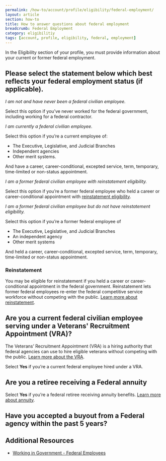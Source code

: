 ```yaml
---
permalink: /how-to/account/profile/eligibility/federal-employment/
layout: article
section: how-to
title: How to answer questions about federal employment
breadcrumb: Federal Employment
category: eligibilitiy
tags: [account, profile, eligibility, federal, employment]
---
```


In the Eligibility section of your profile, you must provide information about your current or former federal employment.

## Please select the statement below which best reflects your federal employment status (if applicable).

_I am not and have never been a federal civilian employee._

Select this option if you’ve never worked for the federal government, including working for a federal contractor.

_I am currently a federal civilian employee._

Select this option if you’re a current employee of:

* The Executive, Legislative, and Judicial Branches
* Independent agencies
* Other merit systems.

And have a career, career-conditional, excepted service, term, temporary, time-limited or non-status appointment.

_I am a former federal civilian employee with reinstatement eligibility._

Select this option if you’re a former federal employee who held a career or career-conditional appointment with [reinstatement eligibility](#reinstatement).

_I am a former federal civilian employee but do not have reinstatement eligibility._

Select this option if you’re a former federal employee of

* The Executive, Legislative, and Judicial Branches
* An independent agency
* Other merit systems

And held a career, career-conditional, excepted service, term, temporary, time-limited or non-status appointment.

### Reinstatement

You may be eligible for reinstatement if you held a career or career-conditional appointment in the federal government. Reinstatement lets former federal employees re-enter the federal competitive service workforce without competing with the public. [Learn more about reinstatement](../../../../../working-in-government/unique-hiring-paths/federal-employees/reinstatement/).

## Are you a current federal civilian employee serving under a Veterans' Recruitment Appointment (VRA)?

The Veterans’ Recruitment Appointment (VRA) is a hiring authority that federal agencies can use to hire eligible veterans without competing with the public. [Learn more about the VRA](https://fedshirevets.gov/job/shav/index.aspx).

Select **Yes** if you’re a current federal employee hired under a VRA.

## Are you a retiree receiving a Federal annuity

Select **Yes** if you’re a federal retiree receiving annuity benefits. [Learn more about annuity](https://www.opm.gov/retirement-services/my-annuity-and-benefits/).

## Have you accepted a buyout from a Federal agency within the past 5 years?


## Additional Resources

* [Working in Government - Federal Employees](../../../../../working-in-government/unique-hiring-paths/federal-employees/)

